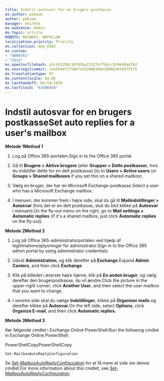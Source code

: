 ```yaml
---
title: Indstil autosvar for en brugers postkasse
ms.author: pebaum
author: pebaum
manager: mnirkhe
ms.audience: Admin
ms.topic: article
ROBOTS: NOINDEX, NOFOLLOW
localization_priority: Priority
ms.collection: Adm_O365
ms.custom:
- "9000761"
- "3514"
ms.openlocfilehash: e3cc01298c10fd3ba21327a7fb5cc5396d0ad74d
ms.sourcegitcommit: 23e5b94f1758bfe202008384e300b81816975375
ms.translationtype: HT
ms.contentlocale: da-DK
ms.lasthandoff: 04/14/2020
ms.locfileid: "43506454"
---
```

# <a name="set-auto-replies-for-a-users-mailbox"></a><span data-ttu-id="67db5-102">Indstil autosvar for en brugers postkasse</span><span class="sxs-lookup"><span data-stu-id="67db5-102">Set auto replies for a user's mailbox</span></span>

<span data-ttu-id="67db5-103">**Metode 1**</span><span class="sxs-lookup"><span data-stu-id="67db5-103">**Method 1**</span></span>

1. <span data-ttu-id="67db5-104">Log på Office 365-portalen.</span><span class="sxs-lookup"><span data-stu-id="67db5-104">Sign in to the Office 365 portal.</span></span>

2. <span data-ttu-id="67db5-105">Gå til **Brugere > Aktive brugere** (eller **Grupper > Delte postkasser**, hvis du indstiller dette for en delt postkasse).</span><span class="sxs-lookup"><span data-stu-id="67db5-105">Go to **Users > Active users** (or **Groups > Shared mailboxes** if you set this on a shared mailbox).</span></span>

3. <span data-ttu-id="67db5-106">Vælg en bruger, der har en Microsoft Exchange-postkasse.</span><span class="sxs-lookup"><span data-stu-id="67db5-106">Select a user who has a Microsoft Exchange mailbox.</span></span>

4. <span data-ttu-id="67db5-107">I menuen, der kommer frem i højre side, skal du gå til **Mailindstillinger > Autosvar** (hvis det er en delt postkasse, skal du blot klikke på **Autosvar** i menuen).</span><span class="sxs-lookup"><span data-stu-id="67db5-107">On the fly-out menu on the right, go to **Mail settings > Automatic replies** (if it's a shared mailbox, just click **Automatic replies** on the fly-out).</span></span>

<span data-ttu-id="67db5-108">**Metode 2**</span><span class="sxs-lookup"><span data-stu-id="67db5-108">**Method 2**</span></span>

1. <span data-ttu-id="67db5-109">Log på Office 365-administratorportalen ved hjælp af legitimationsoplysninger for administrator.</span><span class="sxs-lookup"><span data-stu-id="67db5-109">Sign in to the Office 365 admin portal by using administrator credentials.</span></span>

2. <span data-ttu-id="67db5-110">Udvid **Administration**, og klik derefter på **Exchange**.</span><span class="sxs-lookup"><span data-stu-id="67db5-110">Expand **Admin Centers**, and then click **Exchange**.</span></span>

3. <span data-ttu-id="67db5-111">Klik på billedet i øverste højre hjørne, klik på **En anden bruger**, og vælg derefter den brugerpostkasse, du vil ændre.</span><span class="sxs-lookup"><span data-stu-id="67db5-111">Click the picture in the upper-right corner, click **Another User**, and then select the user mailbox that you want to change.</span></span>

4. <span data-ttu-id="67db5-112">I venstre side skal du vælge **Indstillinger**, klikke på **Organiser mails** og derefter klikke på **Autosvar.**</span><span class="sxs-lookup"><span data-stu-id="67db5-112">On the left side, select **Options**, click **Organize E-mail**, and then click **Automatic replies.**</span></span>

<span data-ttu-id="67db5-113">**Metode 3**</span><span class="sxs-lookup"><span data-stu-id="67db5-113">**Method 3**</span></span>

<span data-ttu-id="67db5-114">Kør følgende cmdlet i Exchange Online PowerShell:</span><span class="sxs-lookup"><span data-stu-id="67db5-114">Run the following cmdlet in Exchange Online PowerShell:</span></span>

<span data-ttu-id="67db5-115">PowerShellCopy</span><span class="sxs-lookup"><span data-stu-id="67db5-115">PowerShellCopy</span></span>

    Set-MailboxAutoReplyConfiguration

<span data-ttu-id="67db5-116">Se [Set-MailboxAutoReplyConfiguration](https://docs.microsoft.com/powershell/module/exchange/mailboxes/set-mailboxautoreplyconfiguration) for at få mere at vide om denne cmdlet.</span><span class="sxs-lookup"><span data-stu-id="67db5-116">For more information about this cmdlet, see [Set-MailboxAutoReplyConfiguration](https://docs.microsoft.com/powershell/module/exchange/mailboxes/set-mailboxautoreplyconfiguration).</span></span>
